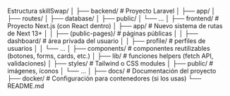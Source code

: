Estructura 
skillSwap/
│
├── backend/                # Proyecto Laravel
│   ├── app/
│   ├── routes/
│   ├── database/
│   ├── public/
│   └── ...
│
├── frontend/               # Proyecto Next.js (con React dentro)
│   ├── app/                # Nuevo sistema de rutas de Next 13+
│   │   ├── (public-pages)/ # páginas públicas
│   │   ├── dashboard/      # área privada del usuario
│   │   ├── profile/        # perfiles de usuarios
│   │   └── ...
│   ├── components/         # componentes reutilizables (botones, forms, cards, etc.)
│   ├── lib/                # funciones helpers (fetch API, validaciones)
│   ├── styles/             # Tailwind o CSS modules
│   ├── public/             # imágenes, íconos
│   └── ...
│
├── docs/                   # Documentación del proyecto
├── docker/                 # Configuración para contenedores (si los usas)
└── README.md
